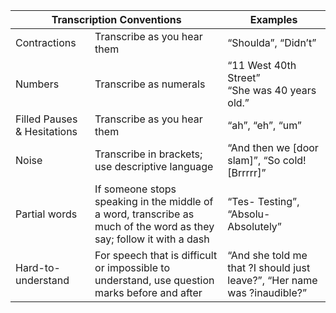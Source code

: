 <table class="table-conventions">
  <thead>
    <tr>
      <th colspan="2">Transcription Conventions</th>
      <th>Examples</th>
    </tr>
  </thead>
  <tbody>
    <tr>
      <td>Contractions</td>
      <td>Transcribe as you hear them</td>
      <td>“Shoulda”, “Didn’t”</td>
    </tr>
    <tr>
      <td>Numbers</td>
      <td>Transcribe as numerals</td>
      <td>“11 West 40th Street”<br />“She was 40 years old.”</td>
    </tr>
    <tr>
      <td>Filled Pauses &amp; Hesitations</td>
      <td>Transcribe as you hear them</td>
      <td>“ah”, “eh”, “um”</td>
    </tr>
    <tr>
      <td>Noise</td>
      <td>Transcribe in brackets; use descriptive language</td>
      <td>“And then we [door slam]”, “So cold! [Brrrrr]”</td>
    </tr>
    <tr>
      <td>Partial words</td>
      <td>If someone stops speaking in the middle of a word, transcribe as much of the word as they say; follow it with a dash</td>
      <td>“Tes- Testing”, “Absolu- Absolutely”</td>
    </tr>
    <tr>
      <td>Hard-to-understand</td>
      <td>For speech that is difficult or impossible to understand, use question marks before and after</td>
      <td>“And she told me that ?I should just leave?”, “Her name was ?inaudible?”</td>
    </tr>
  </tbody>
</table>
